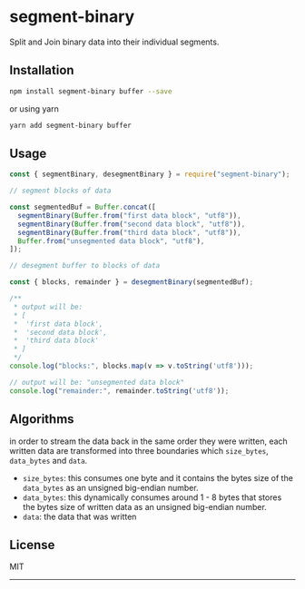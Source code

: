 # segment-binary

Split and Join binary data into their individual segments.

## Installation

```sh
npm install segment-binary buffer --save
```

or using yarn

```sh
yarn add segment-binary buffer
```

## Usage

```js
const { segmentBinary, desegmentBinary } = require("segment-binary");

// segment blocks of data

const segmentedBuf = Buffer.concat([
  segmentBinary(Buffer.from("first data block", "utf8")),
  segmentBinary(Buffer.from("second data block", "utf8")),
  segmentBinary(Buffer.from("third data block", "utf8")),
  Buffer.from("unsegmented data block", "utf8"),
]);

// desegment buffer to blocks of data

const { blocks, remainder } = desegmentBinary(segmentedBuf);

/**
 * output will be:
 * [
 *  'first data block',
 *  'second data block',
 *  'third data block'
 * ]
 */
console.log("blocks:", blocks.map(v => v.toString('utf8')));

// output will be: "unsegmented data block"
console.log("remainder:", remainder.toString('utf8'));
```

## Algorithms

in order to stream the data back in the same order they were written, each written data are transformed into three boundaries which `size_bytes`, `data_bytes` and `data`.

- `size_bytes`: this consumes one byte and it contains the bytes size of the `data_bytes` as an unsigned big-endian number.
- `data_bytes`: this dynamically consumes around 1 - 8 bytes that stores the bytes size of written data as an unsigned big-endian number.
- `data`: the data that was written

## License

MIT

---

